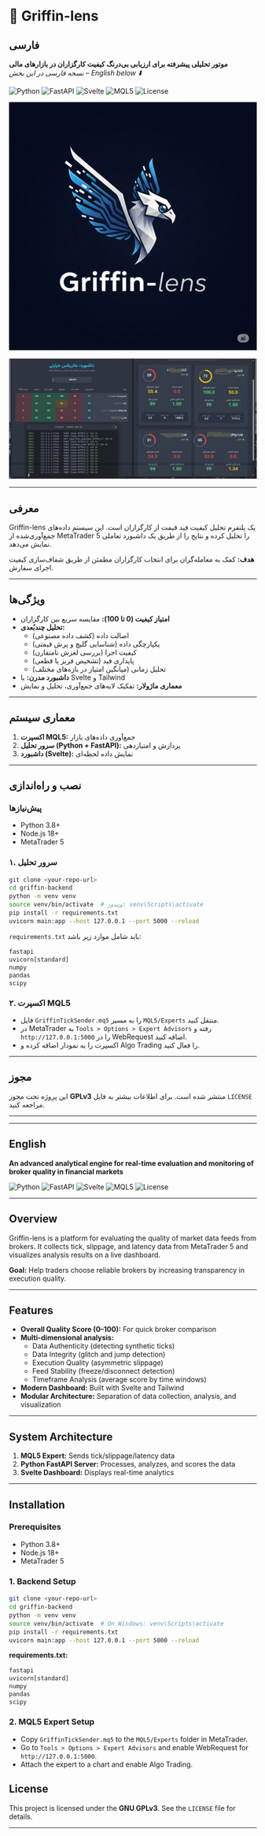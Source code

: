 # 🦅 Griffin-lens

##  فارسی

**موتور تحلیلی پیشرفته برای ارزیابی بی‌درنگ کیفیت کارگزاران در بازارهای مالی**  
*نسخه فارسی در این بخش – English below ⬇️*

![Python](https://img.shields.io/badge/Python-3.11+-blue?logo=python&logoColor=white)
![FastAPI](https://img.shields.io/badge/FastAPI-0.100-green?logo=fastapi&logoColor=white)
![Svelte](https://img.shields.io/badge/Svelte-4.0-orange?logo=svelte&logoColor=white)
![MQL5](https://img.shields.io/badge/MQL5-Expert-purple)
![License](https://img.shields.io/badge/License-GPLv3-blue)


![Logo](/screenshots/Griffin-lens.png)

![Preview](/screenshots/preview.png)






---

## معرفی

Griffin-lens یک پلتفرم تحلیل کیفیت فید قیمت از کارگزاران است. این سیستم داده‌های جمع‌آوری‌شده از MetaTrader 5 را تحلیل کرده و نتایج را از طریق یک داشبورد تعاملی نمایش می‌دهد.

**هدف:** کمک به معامله‌گران برای انتخاب کارگزاران مطمئن از طریق شفاف‌سازی کیفیت اجرای سفارش.

---

## ویژگی‌ها

- **امتیاز کیفیت (0 تا 100):** مقایسه سریع بین کارگزاران
- **تحلیل چندبُعدی:**  
  - اصالت داده (کشف داده مصنوعی)
  - یکپارچگی داده (شناسایی گلیچ و پرش قیمتی)
  - کیفیت اجرا (بررسی لغزش نامتقارن)
  - پایداری فید (تشخیص فریز یا قطعی)
  - تحلیل زمانی (میانگین امتیاز در بازه‌های مختلف)
- **داشبورد مدرن:** با Svelte و Tailwind
- **معماری ماژولار:** تفکیک لایه‌های جمع‌آوری، تحلیل و نمایش

---

## معماری سیستم

1. **اکسپرت MQL5:** جمع‌آوری داده‌های بازار
2. **سرور تحلیل (Python + FastAPI):** پردازش و امتیازدهی
3. **داشبورد (Svelte):** نمایش داده لحظه‌ای

---

## نصب و راه‌اندازی

### پیش‌نیازها

- Python 3.8+
- Node.js 18+
- MetaTrader 5

### ۱. سرور تحلیل

```bash
git clone <your-repo-url>
cd griffin-backend
python -m venv venv
source venv/bin/activate  # ویندوز: venv\Scripts\activate
pip install -r requirements.txt
uvicorn main:app --host 127.0.0.1 --port 5000 --reload
```

`requirements.txt` باید شامل موارد زیر باشد:

```
fastapi
uvicorn[standard]
numpy
pandas
scipy
```

### ۲. اکسپرت MQL5

- فایل `GriffinTickSender.mq5` را به مسیر `MQL5/Experts` منتقل کنید.
- در MetaTrader به `Tools > Options > Expert Advisors` رفته و `http://127.0.0.1:5000` را در WebRequest اضافه کنید.
- اکسپرت را به نمودار اضافه کرده و Algo Trading را فعال کنید.


---

## مجوز

این پروژه تحت مجوز **GPLv3** منتشر شده است. برای اطلاعات بیشتر به فایل `LICENSE` مراجعه کنید.

---


---

##  English

**An advanced analytical engine for real-time evaluation and monitoring of broker quality in financial markets**

![Python](https://img.shields.io/badge/Python-3.11+-blue?logo=python&logoColor=white)
![FastAPI](https://img.shields.io/badge/FastAPI-0.100-green?logo=fastapi&logoColor=white)
![Svelte](https://img.shields.io/badge/Svelte-4.0-orange?logo=svelte&logoColor=white)
![MQL5](https://img.shields.io/badge/MQL5-Expert-purple)
![License](https://img.shields.io/badge/License-GPLv3-blue)

---

## Overview

Griffin-lens is a platform for evaluating the quality of market data feeds from brokers. It collects tick, slippage, and latency data from MetaTrader 5 and visualizes analysis results on a live dashboard.

**Goal:** Help traders choose reliable brokers by increasing transparency in execution quality.

---

## Features

- **Overall Quality Score (0–100):** For quick broker comparison
- **Multi-dimensional analysis:**  
  - Data Authenticity (detecting synthetic ticks)  
  - Data Integrity (glitch and jump detection)  
  - Execution Quality (asymmetric slippage)  
  - Feed Stability (freeze/disconnect detection)  
  - Timeframe Analysis (average score by time windows)
- **Modern Dashboard:** Built with Svelte and Tailwind
- **Modular Architecture:** Separation of data collection, analysis, and visualization

---

## System Architecture

1. **MQL5 Expert:** Sends tick/slippage/latency data
2. **Python FastAPI Server:** Processes, analyzes, and scores the data
3. **Svelte Dashboard:** Displays real-time analytics

---

## Installation

### Prerequisites

- Python 3.8+
- Node.js 18+
- MetaTrader 5

### 1. Backend Setup

```bash
git clone <your-repo-url>
cd griffin-backend
python -m venv venv
source venv/bin/activate  # On Windows: venv\Scripts\activate
pip install -r requirements.txt
uvicorn main:app --host 127.0.0.1 --port 5000 --reload
```

**requirements.txt:**

```
fastapi
uvicorn[standard]
numpy
pandas
scipy
```

### 2. MQL5 Expert Setup

- Copy `GriffinTickSender.mq5` to the `MQL5/Experts` folder in MetaTrader.
- Go to `Tools > Options > Expert Advisors` and enable WebRequest for `http://127.0.0.1:5000`.
- Attach the expert to a chart and enable Algo Trading.


## License

This project is licensed under the **GNU GPLv3**. See the `LICENSE` file for details.


---
